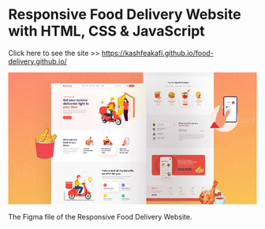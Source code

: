 # Responsive Food Delivery Website with HTML, CSS & JavaScript

Click here to see the site >> https://kashfeakafi.github.io/food-delivery.github.io/

![Responsive Food Delivery Website with HTML, CSS and JavaScript](https://raw.githubusercontent.com/wpcodevo/lc26-food-delivery-website/setup/restaurant%20food%20website.jpg "Responsive Food Delivery Website with HTML, CSS and JavaScript")

The Figma file of the Responsive Food Delivery Website.
